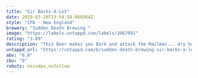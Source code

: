 ```yaml
---
title: "Sir Barks-A-Lot"
date: 2019-03-20T13:54:58.069364Z
style: "IPA - New England"
brewery: "Sudden Death Brewing "
image: "https://labels.untappd.com/labels/3067991"
rating: "3.89"
description: "This Beer makes you Bark and attack the Mailman... dry hopped heavily with Galaxy, Citra backed up by Centennial and Chinook for some serious Dank coming out of his Doghouse!"
untappd_url: "https://untappd.com/b/sudden-death-brewing-sir-barks-a-lot/3067991"
abv: "6.8"
ibu: "0"
robots: noindex,nofollow
---
```

